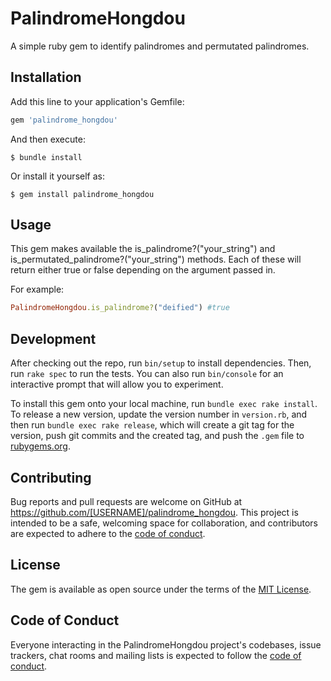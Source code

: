 # PalindromeHongdou

A simple ruby gem to identify palindromes and permutated palindromes.

## Installation

Add this line to your application's Gemfile:

```ruby
gem 'palindrome_hongdou'
```

And then execute:

    $ bundle install

Or install it yourself as:

    $ gem install palindrome_hongdou

## Usage

This gem makes available the is_palindrome?("your_string") and is_permutated_palindrome?("your_string") methods.  Each of these will return either true or false depending on the argument passed in.

For example:

```ruby
PalindromeHongdou.is_palindrome?("deified") #true
```

## Development

After checking out the repo, run `bin/setup` to install dependencies. Then, run `rake spec` to run the tests. You can also run `bin/console` for an interactive prompt that will allow you to experiment.

To install this gem onto your local machine, run `bundle exec rake install`. To release a new version, update the version number in `version.rb`, and then run `bundle exec rake release`, which will create a git tag for the version, push git commits and the created tag, and push the `.gem` file to [rubygems.org](https://rubygems.org).

## Contributing

Bug reports and pull requests are welcome on GitHub at https://github.com/[USERNAME]/palindrome_hongdou. This project is intended to be a safe, welcoming space for collaboration, and contributors are expected to adhere to the [code of conduct](https://github.com/[USERNAME]/palindrome_hongdou/blob/master/CODE_OF_CONDUCT.md).

## License

The gem is available as open source under the terms of the [MIT License](https://opensource.org/licenses/MIT).

## Code of Conduct

Everyone interacting in the PalindromeHongdou project's codebases, issue trackers, chat rooms and mailing lists is expected to follow the [code of conduct](https://github.com/[USERNAME]/palindrome_hongdou/blob/master/CODE_OF_CONDUCT.md).
